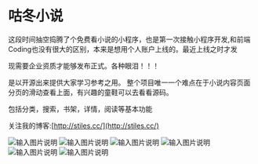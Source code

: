# 咕冬小说
这段时间抽空捣腾了个免费看小说的小程序，也是第一次接触小程序开发,和前端Coding也没有很大的区别，本来是想用个人账户上线的。最近上线之时才发

现需要企业资质才能够发布正式。各种眼泪！！！

是以开源出来提供大家学习参考之用。 整个项目唯一一个难点在于小说内容页面分页的滑动查看上面，有兴趣的童鞋可以去看看源码。

包括分类，搜索，书架，详情，阅读等基本功能

关注我的博客:[http://stiles.cc/](http://stiles.cc/)

![输入图片说明](https://gitee.com/uploads/images/2018/0127/165935_7663bfc8_133214.png "Screenshot_20180127-110547.png")
![输入图片说明](https://gitee.com/uploads/images/2018/0127/165941_d975ecd3_133214.png "QQ图片20180127111001.png")
![输入图片说明](https://gitee.com/uploads/images/2018/0127/165950_6a25a709_133214.png "Screenshot_20180127-110552.png")
![输入图片说明](https://gitee.com/uploads/images/2018/0127/170003_d5a82386_133214.png "Screenshot_20180127-110625.png")
![输入图片说明](https://gitee.com/uploads/images/2018/0127/170010_1e07cf69_133214.png "Screenshot_20180127-110630.png")
![输入图片说明](https://gitee.com/uploads/images/2018/0127/170017_d9a86715_133214.png "Screenshot_20180127-110642.png")